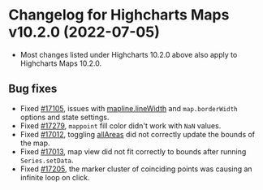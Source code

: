 # Changelog for Highcharts Maps v10.2.0 (2022-07-05)

- Most changes listed under Highcharts 10.2.0 above also apply to Highcharts Maps 10.2.0.

## Bug fixes
- Fixed [#17105](https://github.com/highcharts/highcharts/issues/17105), issues with [mapline.lineWidth](https://api.highcharts.com/highmaps/plotOptions.mapline.lineWidth) and `map.borderWidth` options and state settings.
- Fixed [#17279](https://github.com/highcharts/highcharts/issues/17279), `mappoint` fill color didn't work with `NaN` values.
- Fixed [#17012](https://github.com/highcharts/highcharts/issues/17012), toggling [allAreas](https://api.highcharts.com/highmaps/plotOptions.series.allAreas) did not correctly update the bounds of the map.
- Fixed [#17013](https://github.com/highcharts/highcharts/issues/17013), map view did not fit correctly to bounds after running `Series.setData`.
- Fixed [#17205](https://github.com/highcharts/highcharts/issues/17205), the marker cluster of coinciding points was causing an infinite loop on click.
